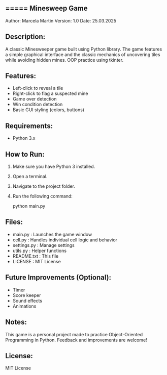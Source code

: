 ===== Minesweep Game
---

Author: Marcela Martin
Version: 1.0
Date: 25.03.2025

Description:
------------
A classic Minesweeper game built using Python library.
The game features a simple graphical interface and the classic
mechanics of uncovering tiles while avoiding hidden mines.
OOP practice using tkinter.

Features:
---------
- Left-click to reveal a tile
- Right-click to flag a suspected mine
- Game over detection
- Win condition detection
- Basic GUI styling (colors, buttons)

Requirements:
-------------
- Python 3.x

How to Run:
-----------
1. Make sure you have Python 3 installed.
2. Open a terminal.
3. Navigate to the project folder.
4. Run the following command:

   python main.py

Files:
------
- main.py        : Launches the game window
- cell.py        : Handles individual cell logic and behavior
- settings.py    : Manage settings
- utils.py       : Helper functions
- README.txt     : This file
- LICENSE        : MIT License

Future Improvements (Optional):
-------------------------------
- Timer
- Score keeper
- Sound effects
- Animations

Notes:
------
This game is a personal project made to practice Object-Oriented
Programming in Python. Feedback and improvements are welcome!

License:
--------
MIT License